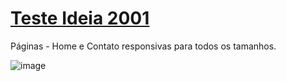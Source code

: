 # [Teste Ideia 2001](https://teste-ideia-2001-o751.vercel.app)
Páginas - Home e Contato responsivas para todos os tamanhos.

![image](https://user-images.githubusercontent.com/104214681/202577479-3e2b3463-6b06-4ea5-a0d8-b34b2d0f03c4.png)


